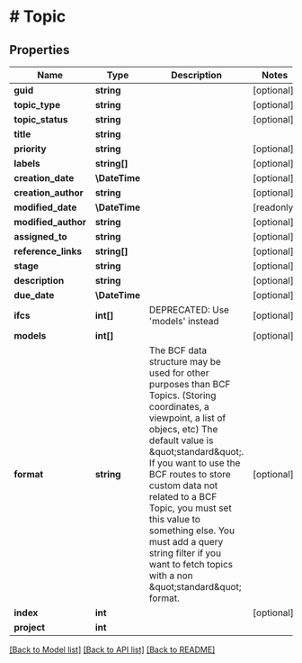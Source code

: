 # # Topic

## Properties

Name | Type | Description | Notes
------------ | ------------- | ------------- | -------------
**guid** | **string** |  | [optional]
**topic_type** | **string** |  | [optional]
**topic_status** | **string** |  | [optional]
**title** | **string** |  |
**priority** | **string** |  | [optional]
**labels** | **string[]** |  | [optional]
**creation_date** | **\DateTime** |  | [optional]
**creation_author** | **string** |  | [optional]
**modified_date** | **\DateTime** |  | [readonly]
**modified_author** | **string** |  | [optional]
**assigned_to** | **string** |  | [optional]
**reference_links** | **string[]** |  | [optional]
**stage** | **string** |  | [optional]
**description** | **string** |  | [optional]
**due_date** | **\DateTime** |  | [optional]
**ifcs** | **int[]** | DEPRECATED: Use &#39;models&#39; instead | [optional]
**models** | **int[]** |  | [optional]
**format** | **string** | The BCF data structure may be used for other purposes than BCF Topics. (Storing coordinates, a viewpoint, a list of objecs, etc)         The default value is \&quot;standard\&quot;.         If you want to use the BCF routes to store custom data not related to a BCF Topic, you must set this value to something else.         You must add a query string filter if you want to fetch topics with a non \&quot;standard\&quot; format. | [optional]
**index** | **int** |  | [optional]
**project** | **int** |  |

[[Back to Model list]](../../README.md#models) [[Back to API list]](../../README.md#endpoints) [[Back to README]](../../README.md)
